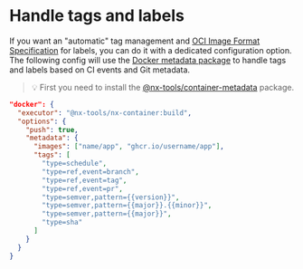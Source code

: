 # Handle tags and labels

If you want an "automatic" tag management and [OCI Image Format Specification](https://github.com/opencontainers/image-spec/blob/master/annotations.md) for labels, you can do it with a dedicated configuration option.
The following config will use the [Docker metadata package](https://github.com/gperdomor/nx-tools/tree/main/packages/container-metadata)
to handle tags and labels based on CI events and Git metadata.

> 💡 First you need to install the [@nx-tools/container-metadata](https://www.npmjs.com/package/@nx-tools/container-metadata) package.

```json
"docker": {
  "executor": "@nx-tools/nx-container:build",
  "options": {
    "push": true,
    "metadata": {
      "images": ["name/app", "ghcr.io/username/app"],
      "tags": [
        "type=schedule",
        "type=ref,event=branch",
        "type=ref,event=tag",
        "type=ref,event=pr",
        "type=semver,pattern={{version}}",
        "type=semver,pattern={{major}}.{{minor}}",
        "type=semver,pattern={{major}}",
        "type=sha"
      ]
    }
  }
}
```
